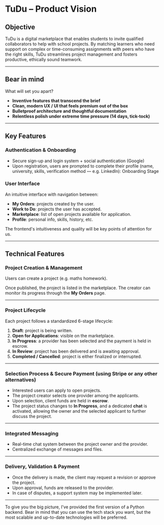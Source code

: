 # TuDu – Product Vision

## Objective

TuDu is a digital marketplace that enables students to invite qualified collaborators to help with school projects. By matching learners who need support on complex or time-consuming assignments with peers who have the right skills, TuDu streamlines project management and fosters productive, ethically sound teamwork.

---
## Bear in mind

What will set you apart?
* **Inventive features that transcend the brief**
* **Clean, modern UX / UI that feels premium out of the box**
* **Bulletproof architecture and thoughtful documentation**
* **Relentless polish under extreme time pressure (14 days, tick-tock)**
  
---
## Key Features

### Authentication & Onboarding

* Secure sign-up and login system + social authentication (Google)
* Upon registration, users are prompted to complete their profile (name, university, skills, verification method — e.g. LinkedIn): Onboarding Stage

### User Interface

An intuitive interface with navigation between:

* **My Orders**: projects created by the user.
* **Work to Do**: projects the user has accepted.
* **Marketplace**: list of open projects available for application.
* **Profile**: personal info, skills, history, etc.

The frontend's intuitiveness and quality will be key points of attention for us.

---

## Technical Features

### Project Creation & Management

Users can create a project (e.g. maths homework).

Once published, the project is listed in the marketplace.
The creator can monitor its progress through the **My Orders** page.

---

### Project Lifecycle

Each project follows a standardized 6-stage lifecycle:

1. **Draft**: project is being written.
2. **Open for Applications**: visible on the marketplace.
3. **In Progress**: a provider has been selected and the payment is held in escrow.
4. **In Review**: project has been delivered and is awaiting approval.
5. **Completed / Cancelled**: project is either finalized or interrupted.

---

### Selection Process & Secure Payment (using Stripe or any other alternatives)

* Interested users can apply to open projects.
* The project creator selects one provider among the applicants.
* Upon selection, client funds are held in **escrow**.
* The project status changes to **In Progress**, and a dedicated **chat** is activated, allowing the owner and the selected applicant to further discuss the project.

---

### Integrated Messaging

* Real-time chat system between the project owner and the provider.
* Centralized exchange of messages and files.

---

### Delivery, Validation & Payment

* Once the delivery is made, the client may request a revision or approve the project.
* Upon approval, funds are released to the provider.
* In case of disputes, a support system may be implemented later.

---

To give you the big picture, I’ve provided the first version of a Python backend. Bear in mind that you can use the tech stack you want, but the most scalable and up-to-date technologies will be preferred.
